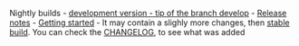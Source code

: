 Nightly builds - [development version - tip of the branch develop](https://github.com/robert7/nixnote2/wiki/Releases---versions%2C-build-pipeline%2C-branches%2C-tags#development-releases) - [Release notes](https://github.com/robert7/nixnote2/wiki/Release-notes-v2.1) - [Getting started](https://github.com/robert7/nixnote2/wiki/Getting-started) - It may contain a slighly more changes, then [stable build]((https://github.com/robert7/nixnote2/releases/tag/continuous)). You can check the [CHANGELOG](https://github.com/robert7/nixnote2/blob/develop/debian/changelog), to see what was added



